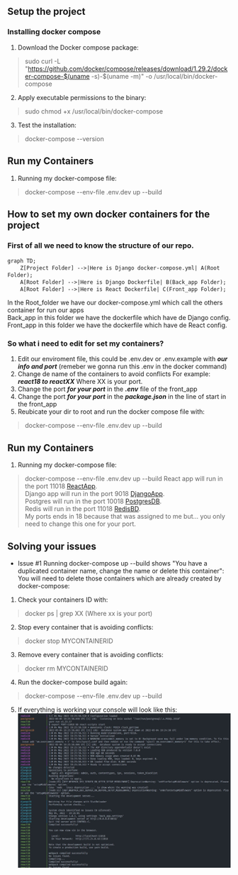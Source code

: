 ## Setup the project
### Installing docker compose

1. Download the Docker compose package:
>  sudo curl -L "https://github.com/docker/compose/releases/download/1.29.2/docker-compose-$(uname -s)-$(uname -m)" -o /usr/local/bin/docker-compose
2. Apply executable permissions to the binary:
> sudo chmod +x /usr/local/bin/docker-compose
3. Test the installation:
> docker-compose --version

## Run my Containers
1. Running my docker-compose file:
> docker-compose --env-file .env.dev up --build

## How to set my own docker containers for the project
### First of all we need to know the structure of our repo.

```mermaid
graph TD;
    Z[Project Folder] -->|Here is Django docker-compose.yml| A(Root Folder);
    A[Root Folder] -->|Here is Django Dockerfile| B(Back_app Folder);
    A[Root Folder] -->|Here is React Dockerfile| C(Front_app Folder);
```

In the Root_folder we have our docker-compose.yml which call the others container for run our apps<br />
Back_app in this folder we have the dockerfile which have de Django config.<br />
Front_app in this folder we have the dockerfile which have de React config.<br />
### So what i need to edit for set my containers?
1. Edit our enviroment file, this could be .env.dev or .env.example with ***our info and port*** (remeber we gonna run this .env in the docker command)
2. Change de name of the containers to avoid conflicts For example: ***react18 to reactXX*** Where XX is your port.
3. Change the port ***for your port*** in the ***.env*** file of the front_app
4. Change the port ***for your port*** in the ***package.json*** in the line of start in the front_app
5. Reubicate your dir to root and run the docker compose file with:
> docker-compose --env-file .env.dev up --build

## Run my Containers
1. Running my docker-compose file:
> docker-compose --env-file .env.dev up --build
React app will run in the port 11018 [ReactApp](http://3.218.67.164:11018).<br />
Django app will run in the port 9018 [DjangoApp](http://3.218.67.164:9018).<br />
Postgres will run in the port 10018 [PostgresDB](http://3.218.67.164:10018).<br />
Redis will run in the port 11018 [RedisBD](http://3.218.67.164:12018).<br />
My ports ends in 18 because that was assigned to me but... you only need to change this one for your port.


## Solving your issues
- Issue #1 Running docker-compose up --build shows "You have a duplicated container name, change the name or delete this container": 
You will need to delete those containers which are already created by docker-compose: 
1. Check your containers ID with: <br />
> docker ps | grep XX   (Where xx is your port)
2. Stop every container that is avoiding conflicts: <br />
> docker stop MYCONTAINERID
3. Remove every container that is avoiding conflicts: <br />
> docker rm MYCONTAINERID
4. Run the docker-compose build again: <br />
> docker-compose --env-file .env.dev up --build
5. If everything is working your console will look like this: <br />
![Console Running](./documentation/assets/containers_running.jpg)